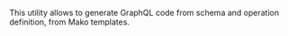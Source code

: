 This utility allows to generate GraphQL code from schema and operation definition, from Mako templates.